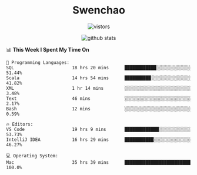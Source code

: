 <h1 align="center">Swenchao</h3>

<p align="center">
  <img src="https://visitor-badge.glitch.me/badge?page_id=Swenchao" alt="vistors" />
</p>

<p align="center">
  <img src="https://github-readme-stats.vercel.app/api?username=Swenchao&count_private=true&show_icons=true&theme=vue-dark&hide_title=true" alt="github stats" />
</p>

<!--START_SECTION:waka-->
📊 **This Week I Spent My Time On** 

```text
💬 Programming Languages: 
SQL                      18 hrs 20 mins      ████████████░░░░░░░░░░░░░   51.44% 
Scala                    14 hrs 54 mins      ██████████░░░░░░░░░░░░░░░   41.82% 
XML                      1 hr 14 mins        ░░░░░░░░░░░░░░░░░░░░░░░░░   3.48% 
Text                     46 mins             ░░░░░░░░░░░░░░░░░░░░░░░░░   2.17% 
Bash                     12 mins             ░░░░░░░░░░░░░░░░░░░░░░░░░   0.59%

🔥 Editors: 
VS Code                  19 hrs 9 mins       █████████████░░░░░░░░░░░░   53.73% 
IntelliJ IDEA            16 hrs 29 mins      ███████████░░░░░░░░░░░░░░   46.27%

💻 Operating System: 
Mac                      35 hrs 39 mins      █████████████████████████   100.0%

```


<!--END_SECTION:waka-->

